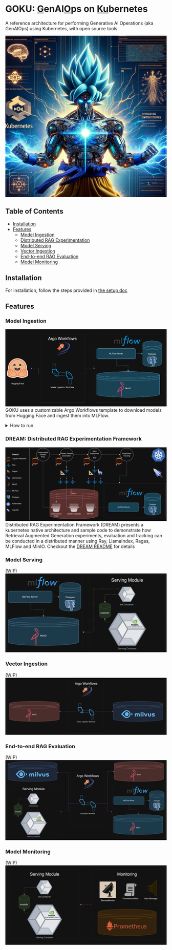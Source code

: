 # GOKU: <u>G</u>enAI<u>O</u>ps on <u>Ku</u>bernetes
A reference architecture for performing Generative AI Operations (aka GenAIOps) using Kubernetes, with open source tools

![](docs/assets/screenshots/goku.webp)

## Table of Contents
- [Installation](#installation)
- [Features](#features)
  - [Model Ingestion](#model-ingestion)
  - [Distributed RAG Experimentation](#dream-distributed-rag-experimentation-framework)
  - [Model Serving](#model-serving)
  - [Vector Ingestion](#vector-ingestion)
  - [End-to-end RAG Evaluation](#end-to-end-rag-evaluation)
  - [Model Monitoring](#model-monitoring)
  
## Installation
For installation, follow the steps provided in [the setup doc](docs/installation_guide.md)

## Features
### Model Ingestion
![](docs/assets/architecture/model_ingestion.png)
GOKU uses a customizable Argo Workflows template to download models from Hugging Face and ingest them into MLFlow.
<details>
<summary>How to run</summary>
To run the model ingestion with the default image, follow these steps:

1. Navigate to the Argo Workflows UI (see steps in [the setup doc](docs/installation_guide.md) if unsure)
2. Enter the "goku" namespace and click on "SUBMIT NEW WORKFLOW"
3. Select "model-ingestion" as the template to be used
4. Enter the name of the model you want to ingest and click on "SUBMIT"
![](docs/assets/screenshots/mi_1.png)
5. You should see the model ingestion workflow running
![](docs/assets/screenshots/mi_2.png)
6. Once the workflow completes successfully, you should be able to see the model files saved as artifacts on mlflow
![](docs/assets/screenshots/mi_3.png)
7. You should also be able to verify that the model artifacts have been ingested successfully using MinIO console
![](docs/assets/screenshots/mi_4.png)
</details>

### DREAM: Distributed RAG Experimentation Framework
![](docs/assets/architecture/dream_archi.gif)
Distributed RAG Experimentation Framework (DREAM) presents a kubernetes native architecture and sample code to demonstrate how Retrieval Augmented Generation experiments, evaluation and tracking can be conducted in a distributed manner using Ray, LlamaIndex, Ragas, MLFlow and MinIO. 
Checkout the [DREAM README](./goku/dream/README.md) for details

### Model Serving
(WIP)
![](docs/assets/architecture/model_serving.png)

### Vector Ingestion
(WIP)
![](docs/assets/architecture/vector_ingestion.png)

### End-to-end RAG Evaluation
(WIP)
![](docs/assets/architecture/eval.png)

### Model Monitoring
(WIP)
![](docs/assets/architecture/monitoring.png)
